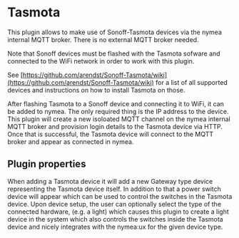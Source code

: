 # Tasmota

This plugin allows to make use of Sonoff-Tasmota devices via the nymea internal MQTT broker. There is no external MQTT broker needed.

Note that Sonoff devices must be flashed with the Tasmota sofware and connected to the WiFi network in order to work with this plugin.

See [https://github.com/arendst/Sonoff-Tasmota/wiki](https://github.com/arendst/Sonoff-Tasmota/wiki) for a list of all supported devices and instructions on how to
install Tasmota on those.

After flashing Tasmota to a Sonoff device and connecting it to WiFi, it can be added to nymea. The only required
thing is the IP address to the device. This plugin will create a new isoloated MQTT channel on the nymea internal
MQTT broker and provision login details to the Tasmota device via HTTP. Once that is successful, the Tasmota device
will connect to the MQTT broker and appear as connected in nymea.

## Plugin properties
When adding a Tasmota device it will add a new Gateway type device representing the Tasmota device itself. In addition
to that a power switch device will appear which can be used to control the switches in the Tasmota device. Upon
device setup, the user can optionally select the type of the connected hardware, (e.g. a light) which causes this
plugin to create a light device in the system which also controls the switches inside the Tasmota device and nicely
integrates with the nymea:ux for the given device type.
